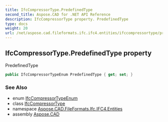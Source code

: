 ```yaml
---
title: IfcCompressorType.PredefinedType
second_title: Aspose.CAD for .NET API Reference
description: IfcCompressorType property. PredefinedType
type: docs
weight: 20
url: /net/aspose.cad.fileformats.ifc.ifc4.entities/ifccompressortype/predefinedtype/
---
```

## IfcCompressorType.PredefinedType property

PredefinedType

```csharp
public IfcCompressorTypeEnum PredefinedType { get; set; }
```

### See Also

* enum [IfcCompressorTypeEnum](../../../aspose.cad.fileformats.ifc.ifc4.types/ifccompressortypeenum/)
* class [IfcCompressorType](../)
* namespace [Aspose.CAD.FileFormats.Ifc.IFC4.Entities](../../ifccompressortype/)
* assembly [Aspose.CAD](../../../)


